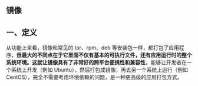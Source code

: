 ## 镜像

## 一、定义

从功能上来看，镜像和常见的 tar、rpm、deb 等安装包一样，都打包了应用程序，**但最大的不同点在于它里面不仅有基本的可执行文件，还有应用运行时的整个系统环境。这就让镜像具有了非常好的跨平台便携性和兼容性**，能够让开发者在一个系统上开发（例如 Ubuntu），然后打包成镜像，再去另一个系统上运行（例如 CentOS），完全不需要考虑环境依赖的问题，是一种更高级的应用打包方式。

